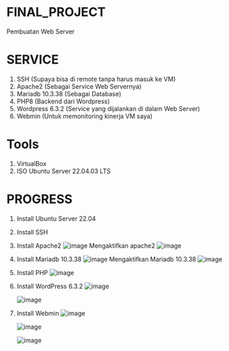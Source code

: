 # FINAL_PROJECT
Pembuatan Web Server 

# SERVICE
1. SSH                   (Supaya bisa di remote tanpa harus masuk ke VM)
2. Apache2               (Sebagai Service Web Servernya)
3. Mariadb 10.3.38       (Sebagai Database)
4. PHP8                  (Backend dari Wordpress)
5. Wordpress 6.3.2       (Service yang dijalankan di dalam Web Server)
6. Webmin                (Untuk memonitoring kinerja VM saya)

# Tools
1. VirtualBox
2. ISO Ubuntu Server 22.04.03 LTS

# PROGRESS
1. Install Ubuntu Server 22.04
2. Install SSH
3. Install Apache2
   ![image](https://github.com/rayyanabdie/Final_Project/assets/148295618/863f6f8c-1a4e-4db2-901d-1d52dec4bbf5)
   Mengaktifkan apache2
   ![image](https://github.com/rayyanabdie/Final_Project/assets/148295618/d0287aaa-c623-4e24-ab7b-0ec310e382f8)

4. Install Mariadb 10.3.38
   ![image](https://github.com/rayyanabdie/Final_Project/assets/148295618/d35a6db2-04a8-4259-897f-c5e896710c4b)
   Mengaktifkan Mariadb 10.3.38
   ![image](https://github.com/rayyanabdie/Final_Project/assets/148295618/c5ee2a06-44be-42c7-9b53-075a23c9d36e)

5. Install PHP
   ![image](https://github.com/rayyanabdie/Final_Project/assets/148295618/8022c93d-6514-4225-ba7a-932af50dd1b4)

6. Install WordPress 6.3.2
   ![image](https://github.com/rayyanabdie/Final_Project/assets/148295618/8729d29f-e871-496b-a818-09a727428a66)
   

   ![image](https://github.com/rayyanabdie/Final_Project/assets/148295618/2fac3784-1fc3-4d51-a590-5d3781ad18d0)


7. Install Webmin
   ![image](https://github.com/rayyanabdie/Final_Project/assets/148295618/42996c6f-e851-4f42-9f15-8424658295a7)

   ![image](https://github.com/rayyanabdie/Final_Project/assets/148295618/192ff24b-815c-49fc-84ab-0936a17c58ad)

   ![image](https://github.com/rayyanabdie/Final_Project/assets/148295618/5f113356-62ba-4738-ae7a-4c1c38b1dde1)

